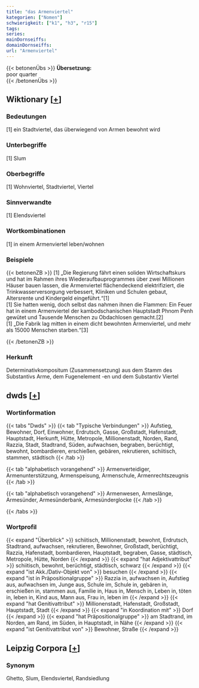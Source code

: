 ```yaml
---
title: "das Armenviertel"
kategorien: ["Nomen"]
schwierigkeit: ["k1", "h3", "r15"]
tags:
series:
mainDornseiffs:
domainDornseiffs:
url: "Armenviertel"
---
```


{{< betonenÜbs >}}
**Übersetzung:**  
poor quarter  
{{< /betonenÜbs >}}

## Wiktionary [[+](https://de.wiktionary.org/wiki/Armenviertel)]

### Bedeutungen
[1] ein Stadtviertel, das überwiegend von Armen bewohnt wird  

### Unterbegriffe
[1] Slum  

### Oberbegriffe
[1] Wohnviertel, Stadtviertel, Viertel  

### Sinnverwandte
[1] Elendsviertel  

### Wortkombinationen
[1] in einem Armenviertel leben/wohnen  

### Beispiele
{{< betonenZB >}}
[1] „Die Regierung fährt einen soliden Wirtschaftskurs und hat im Rahmen ihres Wiederaufbauprogrammes über zwei Millionen Häuser bauen lassen, die Armenviertel flächendeckend elektrifiziert, die Trinkwasserversorgung verbessert, Kliniken und Schulen gebaut, Altersrente und Kindergeld eingeführt.“[1]  
[1] Sie hatten wenig, doch selbst das nahmen ihnen die Flammen: Ein Feuer hat in einem Armenviertel der kambodschanischen Hauptstadt Phnom Penh gewütet und Tausende Menschen zu Obdachlosen gemacht.[2]  
[1] „Die Fabrik lag mitten in einem dicht bewohnten Armenviertel, und mehr als 15000 Menschen starben.“[3]  

{{< /betonenZB >}}
### Herkunft
Determinativkompositum (Zusammensetzung) aus dem Stamm des Substantivs Arme, dem Fugenelement -en und dem Substantiv Viertel  



## dwds [[+](https://www.dwds.de/wb/Armenviertel)]

### Wortinformation
{{< tabs "Dwds" >}}
{{< tab "Typische Verbindungen" >}}
Aufstieg, Bewohner, Dorf, Einwohner, Erdrutsch, Gasse, Großstadt, Hafenstadt, Hauptstadt, Herkunft, Hütte, Metropole, Millionenstadt, Norden, Rand, Razzia, Stadt, Stadtrand, Süden, aufwachsen, begraben, berüchtigt, bewohnt, bombardieren, erschießen, gebären, rekrutieren, schiitisch, stammen, städtisch
{{< /tab >}}

{{< tab "alphabetisch vorangehend" >}}
Armenverteidiger, Armenunterstützung, Armenspeisung, Armenschule, Armenrechtszeugnis
{{< /tab >}}

{{< tab "alphabetisch vorangehend" >}}
Armenwesen, Armeslänge, Armesünder, Armesünderbank, Armesünderglocke
{{< /tab >}}

{{< /tabs >}}

### Wortprofil
{{< expand "Überblick" >}} schiitisch, Millionenstadt, bewohnt, Erdrutsch, Stadtrand, aufwachsen, rekrutieren, Bewohner, Großstadt, berüchtigt, Razzia, Hafenstadt, bombardieren, Hauptstadt, begraben, Gasse, städtisch, Metropole, Hütte, Norden {{< /expand >}}
{{< expand "hat Adjektivattribut" >}} schiitisch, bewohnt, berüchtigt, städtisch, schwarz {{< /expand >}}
{{< expand "ist Akk./Dativ-Objekt von" >}} besuchen {{< /expand >}}
{{< expand "ist in Präpositionalgruppe" >}} Razzia in, aufwachsen in, Aufstieg aus, aufwachsen im, Junge aus, Schule im, Schule in, gebären in, erschießen in, stammen aus, Familie in, Haus in, Mensch in, Leben in, töten in, leben in, Kind aus, Mann aus, Frau in, leben im {{< /expand >}}
{{< expand "hat Genitivattribut" >}} Millionenstadt, Hafenstadt, Großstadt, Hauptstadt, Stadt {{< /expand >}}
{{< expand "in Koordination mit" >}} Dorf {{< /expand >}}
{{< expand "hat Präpositionalgruppe" >}} am Stadtrand, im Norden, am Rand, im Süden, in Hauptstadt, in Nähe {{< /expand >}}
{{< expand "ist Genitivattribut von" >}} Bewohner, Straße {{< /expand >}}

## Leipzig Corpora [[+](https://corpora.uni-leipzig.de/en/res?word=Armenviertel&corpusId=deu_newscrawl-public_2018)]


### Synonym
Ghetto, Slum, Elendsviertel, Randsiedlung

